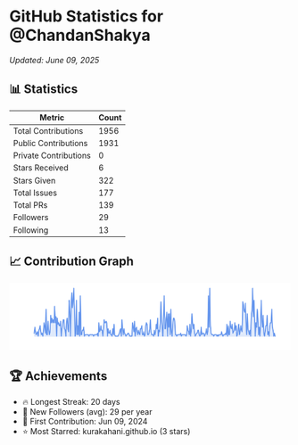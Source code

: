 # GitHub Statistics for @ChandanShakya
*Updated: June 09, 2025*

## 📊 Statistics
| Metric | Count |
|--------|--------|
| Total Contributions | 1956 |
| Public Contributions | 1931 |
| Private Contributions | 0 |
| Stars Received | 6 |
| Stars Given | 322 |
| Total Issues | 177 |
| Total PRs | 139 |
| Followers | 29 |
| Following | 13 |

## 📈 Contribution Graph

![Contribution Graph](./contribution_graph.png)

## 🏆 Achievements

- 🔥 Longest Streak: 20 days
- 👥 New Followers (avg): 29 per year
- 📅 First Contribution: Jun 09, 2024
- ⭐ Most Starred: kurakahani.github.io (3 stars)
